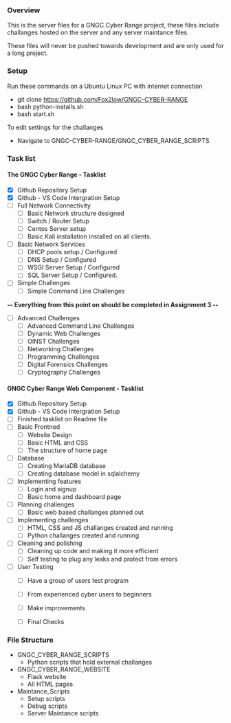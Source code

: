 
### Overview

This is the server files for a GNGC Cyber Range project, these files include challanges hosted on the server and any server maintance files.

These files will never be pushed towards development and are only used for a long project.


### Setup
Run these commands on a Ubuntu Linux PC with internet connection
- git clone https://github.com/Fox2low/GNGC-CYBER-RANGE
- bash python-installs.sh
- bash start.sh

To edit settings for the challanges 
- Navigate to GNGC-CYBER-RANGE/GNGC_CYBER_RANGE_SCRIPTS

### Task list
#### The GNGC Cyber Range - Tasklist
- [x] Github Repository Setup
- [x] Github - VS Code Intergration Setup
- [ ] Full Network Connectivity
    - [ ] Basic Network structure designed
    - [ ] Switch / Router Setup
    - [ ] Centos Server setup
    - [ ] Basic Kali installation installed on all clients.
- [ ] Basic Network Services
    - [ ] DHCP pools setup / Configured
    - [ ] DNS Setup / Configured
    - [ ] WSGI Server Setup / Configured
    - [ ] SQL Server Setup / Configured.
- [ ] Simple Challenges
    - [ ] Simple Command Line Challenges

**-- Everything from this point on should be completed in Assignment 3 --**

- [ ] Advanced Challenges
    - [ ] Advanced Command Line Challenges
    - [ ] Dynamic Web Challenges
    - [ ] OINST Challenges
    - [ ] Networking Challenges
    - [ ] Programming Challenges
    - [ ] Digital Forensics Challenges
    - [ ] Cryptography Challenges

[comment]: <> (Please work on this Om)
#### GNGC Cyber Range Web Component - Tasklist
- [x] Github Repository Setup
- [x] Github - VS Code Intergration Setup
- [ ] Finished tasklist on Readme file
- [ ] Basic Frontned
    - [ ] Website Design
    - [ ] Basic HTML and CSS
    - [ ] The structure of home page
- [ ] Database
    - [ ] Creating MariaDB database
    - [ ] Creating database model in sqlalchemy
- [ ] Implementing features 
    - [ ] Login and signup 
    - [ ] Basic home and dashboard page
- [ ] Planning challenges
    - [ ] Basic web based challanges planned out
- [ ] Implementing challenges 
    - [ ] HTML, CSS and JS challanges created and running
    - [ ] Python challanges created and running
- [ ] Cleaning and polishing
    - [ ] Cleaning up code and making it more efficient
    - [ ] Self testing to plug any leaks and protect from errors
- [ ] User Testing
    - [ ] Have a group of users test program
    - [ ] From experienced cyber users to beginners
    - [ ] Make improvements
    - [ ] Final Checks



### File Structure
- GNGC_CYBER_RANGE_SCRIPTS
    - Python scripts that hold external challanges
- GNGC_CYBER_RANGE_WEBSITE
    - Flask website
    -   All HTML pages
- Maintance_Scripts
   - Setup scripts
   - Debug scripts
   - Server Maintance scripts